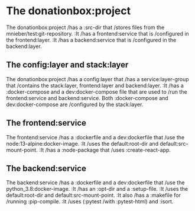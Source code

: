 # The donationbox:project

The donationbox:project /has a :src-dir that /stores files from the mnieber/test:git-repository.
:It /has a frontend:service that is /configured in the frontend:layer.
:It /has a backend:service that is /configured in the backend:layer.

## The config:layer and stack:layer

The donationbox:project /has a config:layer that /has a service:layer-group that /contains the stack:layer, frontend:layer and backend:layer.
:It /has a :docker-compose and a dev:docker-compose file that are used
to /run the frontend:service and backend:service.
Both :docker-compose and dev:docker-compose are /configured by the stack:layer.

## The frontend:service

The frontend:service /has a :dockerfile and a dev:dockerfile that /use the node:13-alpine:docker-image.
:It /uses the default:root-dir and default:src-mount-point.
:It /has a :node-package that /uses :create-react-app.

## The backend:service

The backend:service /has a :dockerfile and a dev:dockerfile that /use the python_3.8:docker-image.
:It /has an :opt-dir and a :setup-file.
:It /uses the default:root-dir and default:src-mount-point.
:It also /has a :makefile for /running :pip-compile.
:It /uses (:pytest /with :pytest-html) and :isort.
